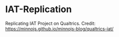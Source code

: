 # IAT-Replication

Replicating IAT Project on Qualtrics.
Credit: https://minnojs.github.io/minnojs-blog/qualtrics-iat/ 
